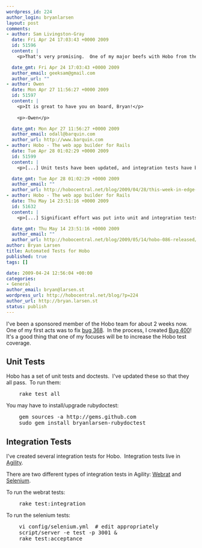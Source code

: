 ```yaml
--- 
wordpress_id: 224
author_login: bryanlarsen
layout: post
comments: 
- author: Sam Livingston-Gray
  date: Fri Apr 24 17:03:43 +0000 2009
  id: 51596
  content: |
    <p>That's very promising.  One of my major beefs with Hobo from the 0.5.x days was that the highly-factored code combined with the complete lack of tests (or if there were any, they weren't included in the plugin) made debugging unnecessarily difficult.  Perhaps I'll give Hobo another look when 1.0 comes out.</p>

  date_gmt: Fri Apr 24 17:03:43 +0000 2009
  author_email: geeksam@gmail.com
  author_url: ""
- author: Owen
  date: Mon Apr 27 11:56:27 +0000 2009
  id: 51597
  content: |
    <p>It is great to have you on board, Bryan!</p>
    
    <p>-Owen</p>

  date_gmt: Mon Apr 27 11:56:27 +0000 2009
  author_email: odall@barquin.com
  author_url: http://www.barquin.com
- author: Hobo - The web app builder for Rails
  date: Tue Apr 28 01:02:29 +0000 2009
  id: 51599
  content: |
    <p>[...] Unit tests have been updated, and integration tests have been added. More information is available in this post. [...]</p>

  date_gmt: Tue Apr 28 01:02:29 +0000 2009
  author_email: ""
  author_url: http://hobocentral.net/blog/2009/04/28/this-week-in-edge-hobo/
- author: Hobo - The web app builder for Rails
  date: Thu May 14 23:51:16 +0000 2009
  id: 51632
  content: |
    <p>[...] Significant effort was put into unit and integration tests in this release. [...]</p>

  date_gmt: Thu May 14 23:51:16 +0000 2009
  author_email: ""
  author_url: http://hobocentral.net/blog/2009/05/14/hobo-086-released/
author: Bryan Larsen
title: Automated Tests for Hobo
published: true
tags: []

date: 2009-04-24 12:56:04 +00:00
categories: 
- General
author_email: bryan@larsen.st
wordpress_url: http://hobocentral.net/blog/?p=224
author_url: http://bryan.larsen.st
status: publish
---
```

I've been a sponsored member of the Hobo team for about 2 weeks now.
One of my first acts was to fix [bug
368](https://hobo.lighthouseapp.com/projects/8324/tickets/368).&nbsp; In
the process, I created [Bug
400](https://hobo.lighthouseapp.com/projects/8324/tickets/368)!&nbsp; It's
a good thing that one of my focuses will be to increase the Hobo test
coverage.

Unit Tests
----------

Hobo has a set of unit tests and doctests.&nbsp; I've updated these so that
they all pass.&nbsp; To run them:
<pre>&nbsp;&nbsp;&nbsp; rake test_all</pre>
You may have to install/upgrade rubydoctest:
<pre>&nbsp;&nbsp;&nbsp; gem sources -a http://gems.github.com
&nbsp;&nbsp;&nbsp; sudo gem install bryanlarsen-rubydoctest</pre>
Integration Tests
-----------------

I've created several integration tests for Hobo.&nbsp; Integration tests live in
[Agility](http://github.com/tablatom/agility/tree/master).

There are two different types of integration tests in Agility:
[Webrat](http://github.com/brynary/webrat/tree/master) and
[Selenium](http://seleniumhq.org/projects/on-rails/).

To run the webrat tests:
<pre>&nbsp;&nbsp;&nbsp; rake test:integration</pre>
To run the selenium tests:
<pre>&nbsp;&nbsp;&nbsp; vi config/selenium.yml&nbsp; # edit appropriately
&nbsp;&nbsp;&nbsp; script/server -e test -p 3001 &amp;
&nbsp;&nbsp;&nbsp; rake test:acceptance</pre>

